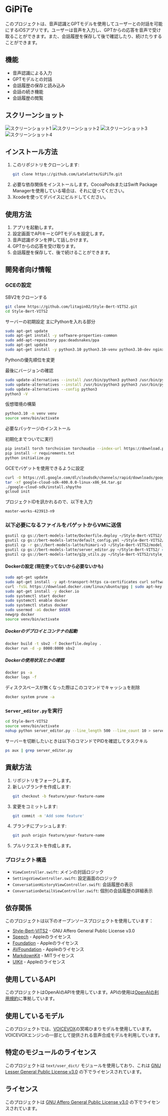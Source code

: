 # GiPiTe

このプロジェクトは、音声認識とGPTモデルを使用してユーザーとの対話を可能にするiOSアプリです。ユーザーは音声を入力し、GPTからの応答を音声で受け取ることができます。また、会話履歴を保存して後で確認したり、続けたりすることができます。

## 機能

- 音声認識による入力
- GPTモデルとの対話
- 会話履歴の保存と読み込み
- 会話の続き機能
- 会話履歴の閲覧

## スクリーンショット

![スクリーンショット1](Resources/splashscreen.jpeg)
![スクリーンショット2](Resources/main-screen.jpeg)
![スクリーンショット3](Resources/settings-screen.jpeg)
![スクリーンショット4](Resources/history-view.jpeg)



## インストール方法

1. このリポジトリをクローンします:
    ```sh
    git clone https://github.com/Latelatte/GiPiTe.git
    ```
2. 必要な依存関係をインストールします。CocoaPodsまたはSwift Package Managerを使用している場合は、それに従ってください。
3. Xcodeを使ってデバイスにビルドしてください。


## 使用方法

1. アプリを起動します。
2. 設定画面でAPIキーとGPTモデルを設定します。
3. 音声認識ボタンを押して話しかけます。
4. GPTからの応答を受け取ります。
5. 会話履歴を保存して、後で続けることができます。

## 開発者向け情報

### GCEの設定

SBV2をクローンする

```bash
git clone https://github.com/litagin02/Style-Bert-VITS2.git
cd Style-Bert-VITS2
```

サーバーの初期設定 主にPythonを入れる部分

```bash
sudo apt-get update
sudo apt-get install -y software-properties-common
sudo add-apt-repository ppa:deadsnakes/ppa
sudo apt-get update
sudo apt-get install -y python3.10 python3.10-venv python3.10-dev nginx
```

Pythonの優先順位を変更

最後にバージョンの確認

```bash
sudo update-alternatives --install /usr/bin/python3 python3 /usr/bin/python3.8 1
sudo update-alternatives --install /usr/bin/python3 python3 /usr/bin/python3.10 2
sudo update-alternatives --config python3
python3 -V
```

仮想環境の構築

```bash
python3.10 -m venv venv
source venv/bin/activate
```

必要なパッケージのインストール

初期化までついでに実行

```bash
pip install torch torchvision torchaudio --index-url https://download.pytorch.org/whl/cu118
pip install -r requirements.txt
python initialize.py
```

GCEでバゲットを使用できるように設定

```bash
curl -O https://dl.google.com/dl/cloudsdk/channels/rapid/downloads/google-cloud-sdk-400.0.0-linux-x86_64.tar.gz
tar -xf google-cloud-sdk-400.0.0-linux-x86_64.tar.gz
./google-cloud-sdk/install.shpytho
gcloud init
```

プロジェクトIDを訊かれるので、以下を入力

```bash
master-works-423913-n9
```

### 以下必要になるファイルをバゲットからVMに送信

```bash
gsutil cp gs://bert-models-latte/Dockerfile.deploy ~/Style-Bert-VITS2/ # Dockerfileをコピー
gsutil cp gs://bert-models-latte/default_config.yml ~/Style-Bert-VITS2/ # configファイルをコピー
gsutil cp -r gs://bert-models-latte/himari-v3 ~/Style-Bert-VITS2/model_assets/ # himariのモデルファイルをコピー
gsutil cp gs://bert-models-latte/server_editor.py ~/Style-Bert-VITS2/ # server_editorをコピー
gsutil cp gs://bert-models-latte/g2p_utils.py ~/Style-Bert-VITS2/style_bert_vits2/nlp/japanese/ # g2p_utilsをコピー
```

#### Dockerの設定 (現在使ってないから必要ないかも)

```bash
sudo apt-get update
sudo apt-get install -y apt-transport-https ca-certificates curl software-properties-common
curl -fsSL https://download.docker.com/linux/ubuntu/gpg | sudo apt-key add -
sudo apt-get install -y docker.io
sudo systemctl start docker
sudo systemctl enable docker
sudo systemctl status docker
sudo usermod -aG docker $USER
newgrp docker
source venv/bin/activate
```

##### Dockerのデプロイとコンテナの起動

```bash
docker build -t sbv2 -f Dockerfile.deploy .
docker run -d -p 8000:8000 sbv2
```

##### Dockerの使用状況とかの確認

```bash
docker ps -a
docker logs -f
```

ディスクスペースが無くなった際はこのコマンドでキャッシュを削除

```bash
docker system prune -a
```

### `Server_editor.py`を実行

```bash
cd Style-Bert-VITS2
source venv/bin/activate
nohup python server_editor.py --line_length 500 --line_count 10 > server.log 2>&1 &
```

サーバーを切断したいときは以下のコマンドでPIDを確認してタスクキル

```bash
ps aux | grep server_editor.py
```

## 貢献方法

1. リポジトリをフォークします。
2. 新しいブランチを作成します:
    ```sh
    git checkout -b feature/your-feature-name
    ```
3. 変更をコミットします:
    ```sh
    git commit -m 'Add some feature'
    ```
4. ブランチにプッシュします:
    ```sh
    git push origin feature/your-feature-name
    ```
5. プルリクエストを作成します。

### プロジェクト構造

- `ViewController.swift`: メインの対話ロジック
- `SettingsViewController.swift`: 設定画面のロジック
- `ConversationHistoryViewController.swift`: 会話履歴の表示
- `ConversationDetailViewController.swift`: 個別の会話履歴の詳細表示

## 依存関係

このプロジェクトは以下のオープンソースプロジェクトを使用しています：

- [Style-Bert-VITS2](https://github.com/litagin02/Style-Bert-VITS2) - GNU Affero General Public License v3.0
- [Speech](https://developer.apple.com/documentation/speech) - Appleのライセンス
- [Foundation](https://developer.apple.com/documentation/foundation) - Appleのライセンス
- [AVFoundation](https://developer.apple.com/documentation/avfoundation) - Appleのライセンス
- [MarkdownKit](https://github.com/bmoliveira/MarkdownKit) - MITライセンス
- [UIKit](https://developer.apple.com/documentation/uikit) - Appleのライセンス

## 使用しているAPI

このプロジェクトはOpenAIのAPIを使用しています。APIの使用は[OpenAIの利用規約](https://openai.com/terms)に準拠しています。

## 使用しているモデル

このプロジェクトでは、[VOICEVOX](https://voicevox.hiroshiba.jp/)の冥鳴ひまりモデルを使用しています。VOICEVOXエンジンの一部として提供される音声合成モデルを利用しています。

## 特定のモジュールのライセンス

このプロジェクトは `text/user_dict/` モジュールを使用しており、これは [GNU Lesser General Public License v3.0](LGPL_LICENSE) の下でライセンスされています。

## ライセンス

このプロジェクトは [GNU Affero General Public License v3.0](LICENSE) の下でライセンスされています。
